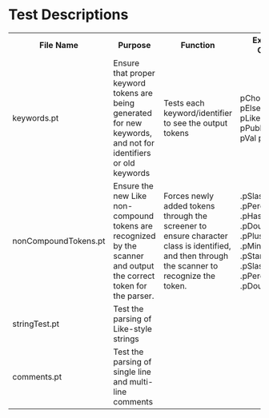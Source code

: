 # Test Descriptions

<table>
<tr>
<th>File Name</th>
<th>Purpose</th>
<th>Function</th>
<th>Expected Output</th>
<th>Actual Output</th>
</tr>

<tr>
<td>keywords.pt</td>
<td>Ensure that proper keyword tokens are being generated for new keywords, and not for identifiers or old keywords</td>
<td>Tests each keyword/identifier to see the output tokens</td>
<td>pChoose pElseif pFun pIs pLike pPkg pPublic pUsing pVal pWhen</td>
<td>pChoose pElseif pFun pIs pLike pPkg pPublic pUsing pVal pWhen</td>
</tr>

<tr>
<td>nonCompoundTokens.pt</td>
<td>Ensure the new Like non-compound tokens are recognized by the scanner and output the correct token for the parser.</td>
<td>Forces newly added tokens through the screener to ensure character class is identified, and then through the scanner to recognize the token.</td>
<td>  .pSlash
 .pPercent
 .pHash
 .pOrBar
 .pDoubleBar
 .pPlusEquals
 .pMinusEquals
 .pStarEquals
 .pSlashEquals
 .pPercentEquals
 .pDoubleEquals</td>
<td> .pSlash
 .pPercent
 .pHash
 .pOrBar
 .pDoubleBar
 .pPlusEquals
 .pMinusEquals
 .pStarEquals
 .pSlashEquals
 .pPercentEquals
 .pDoubleEquals</td>
</tr>

<tr>
<td>stringTest.pt</td>
<td>Test the parsing of Like-style strings</td>
<td></td>
<td></td>
<td></td>
</tr>

<tr>
<td>comments.pt</td>
<td>Test the parsing of single line and multi-line comments</td>
<td></td>
<td></td>
<td></td>
</tr>

</table>
